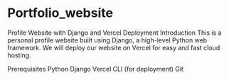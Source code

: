 # Portfolio_website
Profile Website with Django and Vercel Deployment
Introduction
This is a personal profile website built using Django, a high-level Python web framework. We will deploy our website on Vercel for easy and fast cloud hosting.

Prerequisites
Python
Django
Vercel CLI (for deployment)
Git
